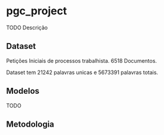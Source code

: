 # pgc_project
  TODO Descrição

## Dataset
  Petições Iniciais de processos trabalhista.
  6518 Documentos.
  
  Dataset tem 21242 palavras unicas e 5673391 palavras totais.

## Modelos
  TODO 

## Metodologia
